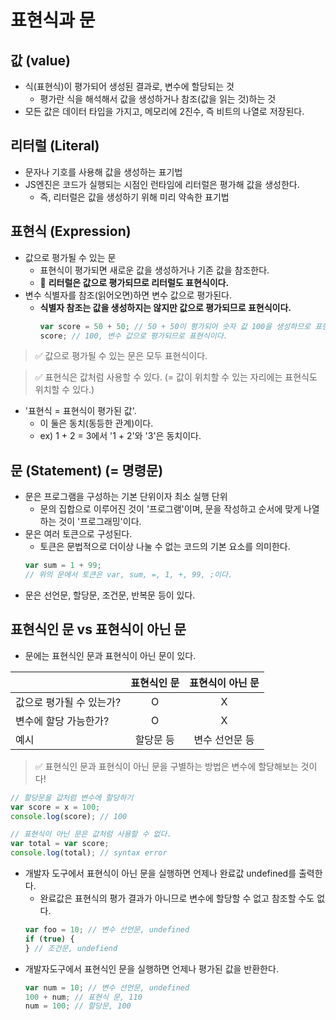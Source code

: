 # 표현식과 문

## 값 (value)

- 식(표현식)이 평가되어 생성된 결과로, 변수에 할당되는 것
  - 평가란 식을 해석해서 값을 생성하거나 참조(값을 읽는 것)하는 것
- 모든 값은 데이터 타입을 가지고, 메모리에 2진수, 즉 비트의 나열로 저장된다.

## 리터럴 (Literal)

- 문자나 기호를 사용해 값을 생성하는 표기법
- JS엔진은 코드가 실행되는 시점인 런타임에 리터럴은 평가해 값을 생성한다.
  - 즉, 리터럴은 값을 생성하기 위해 미리 약속한 표기법

## 표현식 (Expression)

- 값으로 평가될 수 있는 문
  - 표현식이 평가되면 새로운 값을 생성하거나 기존 값을 참조한다.
  - 🚨 **리터럴은 값으로 평가되므로 리터럴도 표현식이다.**
- 변수 식별자를 참조(읽어오면)하면 변수 값으로 평가된다.
  - **식별자 참조는 값을 생성하지는 않지만 값으로 평가되므로 표현식이다.**
    ```js
    var score = 50 + 50; // 50 + 50이 평가되어 숫자 값 100을 생성하므로 표현식이다.
    score; // 100, 변수 값으로 평가되므로 표현식이다.
    ```

> ✅ 값으로 평가될 수 있는 문은 모두 표현식이다.

> ✅ 표현식은 값처럼 사용할 수 있다. (= 값이 위치할 수 있는 자리에는 표현식도 위치할 수 있다.)

- '표현식 = 표현식이 평가된 값'.
  - 이 둘은 동치(동등한 관계)이다.
  - ex) 1 + 2 = 3에서 '1 + 2'와 '3'은 동치이다.

## 문 (Statement) (= 명령문)

- 문은 프로그램을 구성하는 기본 단위이자 최소 실행 단위
  - 문의 집합으로 이루어진 것이 '프로그램'이며, 문을 작성하고 순서에 맞게 나열하는 것이 '프로그래밍'이다.
- 문은 여러 토큰으로 구성된다.
  - 토큰은 문법적으로 더이상 나눌 수 없는 코드의 기본 요소를 의미한다.
  ```js
  var sum = 1 + 99;
  // 위의 문에서 토큰은 var, sum, =, 1, +, 99, ;이다.
  ```
- 문은 선언문, 할당문, 조건문, 반복문 등이 있다.

## 표현식인 문 vs 표현식이 아닌 문

- 문에는 표현식인 문과 표현식이 아닌 문이 있다.

|                          | 표현식인 문 | 표현식이 아닌 문 |
| :----------------------- | :---------: | :--------------: |
| 값으로 평가될 수 있는가? |      O      |        X         |
| 변수에 할당 가능한가?    |      O      |        X         |
| 예시                     |  할당문 등  |  변수 선언문 등  |

> ✅ 표현식인 문과 표현식이 아닌 문을 구별하는 방법은 변수에 할당해보는 것이다!

```js
// 할당문을 값처럼 변수에 할당하기
var score = x = 100;
console.log(score); // 100

// 표현식이 아닌 문은 값처럼 사용할 수 없다.
var total = var score;
console.log(total); // syntax error
```

- 개발자 도구에서 표현식이 아닌 문을 실행하면 언제나 완료값 undefined를 출력한다.
  - 완료값은 표현식의 평가 결과가 아니므로 변수에 할당할 수 없고 참조할 수도 없다.
  ```js
  var foo = 10; // 변수 선언문, undefined
  if (true) {
  } // 조건문, undefiend
  ```
- 개발자도구에서 표현식인 문을 실행하면 언제나 평가된 값을 반환한다.
  ```js
  var num = 10; // 변수 선언문, undefined
  100 + num; // 표현식 문, 110
  num = 100; // 할당문, 100
  ```
